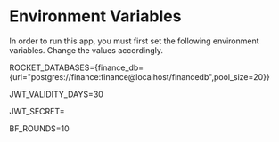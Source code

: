 # Environment Variables

In order to run this app, you must first set the following environment variables. Change the values accordingly.

ROCKET_DATABASES={finance_db\={url\="postgres://finance:finance@localhost/financedb",pool_size\=20}}

JWT_VALIDITY_DAYS=30

JWT_SECRET=<some secret key>

BF_ROUNDS=10
